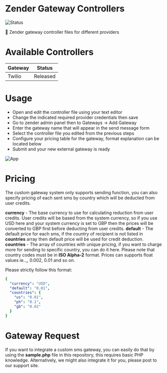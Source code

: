 # Zender Gateway Controllers

![Status](https://img.shields.io/badge/status-released-blue?style=for-the-badge)

🔩 Zender gateway controller files for different providers

# Available Controllers

| Gateway | Status |
| ------ | ------ |
| Twilio | Released |

# Usage

* Open and edit the controller file using your text editor
* Change the indicated required provider credentials then save
* Go to zender admin panel then to Gateways -> Add Gateway
* Enter the gateway name that will appear in the send message form
* Select the controller file you edited from the previous steps
* Configure your pricing table for the gateway, format explanation can be located below
* Submit and your new external gateway is ready

![App](https://github.com/titansys/gateways/blob/master/screenshot.png)

# Pricing

The custom gateway system only supports sending function, you can also specify pricing of each sent sms by country which will be deducted from user credits.

**currency** - The base currency to use for calculating reduction from user credits. User credits will be based from the system currency, so if you use USD here and your system currency is set to GBP then the prices will be converted to GBP first before deducting from user credits.
**default** - The default price for each sms, if the country of recipient is not listed in **countries** array then default price will be used for credit deduction.
**countries** - The array of countries with unique pricing, if you want to charge more for sending to specific country, you can do it here. Please note that country codes must be in **ISO Alpha-2** format. Prices can supports float values ie..,, 0.002, 0.01 and so on.

Please strictly follow this format:
```yaml
{
  "currency": "USD",
  "default": "0.01",
  "countries": {
    "us": "0.01",
    "ph": "0.1",
    "gb": "0.02"
  }
}
```

# Gateway Request

If you want to integrate a custom sms gateway, you can easily do that by using the **sample.php** file in this repository, this requires basic PHP knowledge. Alternatively, we might also integrate it for you, please post to our support site.